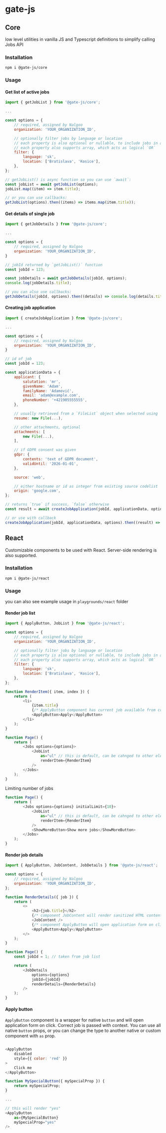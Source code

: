 # gate-js

## Core

low level utilities in vanilla JS and Typescript definitions to simplify calling Jobs API

### Installation

```shell
npm i @gate-js/core
```

### Usage

#### Get list of active jobs

```javascript
import { getJobList } from '@gate-js/core';

...

const options = {
	// required, assigned by Nalgoo
	organization: 'YOUR_ORGANIZATION_ID',

	// optionally filter jobs by language or location
	// each property is also optional or nullable, to include jobs in any language or with any location
	// each property also supports array, which acts as logical `OR`
	filter: {
		language: 'sk',
		location: ['Bratislava', 'Kosice'],
	},
};

// getJobList() is async function so you can use `await`:
const jobList = await getJobList(options);
jobList.map((item) => item.title);

// or you can use callbacks:
getJobList(options).then((items) => items.map(item.title));

```

#### Get details of single job

```javascript
import { getJobDetails } from '@gate-js/core';

...

const options = {
	// required, assigned by Nalgoo
	organization: 'YOUR_ORGANIZATION_ID',
}

// jobId returned by `getJobList()` function
const jobId = 123;

const jobDetails = await getJobDetails(jobId, options);
console.log(jobDetails.title);

// you can also use callbacks:
getJobDetails(jobId, options).then((details) => console.log(details.title));

```

#### Creating job application

```javascript
import { createJobApplication } from '@gate-js/core';

...

const options = {
	// required, assigned by Nalgoo
	organization: 'YOUR_ORGANIZATION_ID',
}

// id of job
const jobId = 123;

const applicationData = {
	applicant: {
		salutation: 'mr',
		givenName: 'Adam',
		familyName: 'Adamovič',
		email: 'adam@example.com',
		phoneNumber: '+421905555555',
	},

	// usually retrieved from a `FileList` object when selected using `input` element
	resume: new File(...),

	// other attachments, optional
	attachments: [
		new File(...),
	],

	// if GDPR consent was given
	gdpr: {
		contents: 'text of GDPR document',
		validUntil: '2026-01-01',
	},

	source: 'web',

	// either hostname or id as integer from existing source codelist
	origin: 'google.com',
};

// returns `true` if success, `false` otherwise
const result = await createJobApplication(jobId, applicationData, options);

// or use with callback
createJobApplication(jobId, applicationData, options).then((result) => result ? console.log('success') : console.log('error'));

```

## React

Customizable components to be used with React. Server-side rendering is also supported.

### Installation

```shell
npm i @gate-js/react
```

### Usage

you can also see example usage in `playgrounds/react` folder

#### Render job list

```javascript
import { ApplyButton, JobList } from '@gate-js/react';

const options = {
	// required, assigned by Nalgoo
	organization: 'YOUR_ORGANIZATION_ID',

	// optionally filter jobs by language or location
	// each property is also optional or nullable, to include jobs in any language or with any location
	// each property also supports array, which acts as logical `OR`
	filter: {
		language: 'sk',
		location: ['Bratislava', 'Kosice'],
	},
};

function RenderItem({ item, index }) {
	return (
		<li>
			{item.title}
			{/* ApplyButton component has current job available from context and will open application form on click */}
			<ApplyButton>Apply</ApplyButton>
		</li>
	);
}

function Page() {
	return (
		<Jobs options={options}>
			<JobList
				as="ul" // this is default, can be cahnged to other element
				renderItem={RenderItem}
			/>
		</Jobs>
	);
}
```

Limiting number of jobs

```javascript
function Page() {
	return (
		<Jobs options={options} initialLimit={10}>
			<JobList
				as="ul" // this is default, can be cahnged to other element
				renderItem={RenderItem}
			/>
			<ShowMoreButton>Show more jobs</ShowMoreButton>
		</Jobs>
	);
}
```


#### Render job details

```javascript
import { ApplyButton, JobContent, JobDetails } from '@gate-js/react';

const options = {
	// required, assigned by Nalgoo
	organization: 'YOUR_ORGANIZATION_ID',
};

function RenderDetails({ job }) {
	return (
		<>
			<h2>{job.title}</h2>
			{/* component JobContent will render sanitized HTML content of Job */}
			<JobContent />
			{/* component ApplyButton will open application form on click */}
			<ApplyButton>Apply</ApplyButton>
		</>
	);
}

function Page() {
	const jobId = 1; // taken from job list

	return (
		<JobDetails
			options={options}
			jobId={jobId}
			renderDetails={RenderDetails}
		/>
	);
}
```

#### Apply button

`ApplyButton` component is a wrapper for native `button` and will open application form on click. Correct job is passed
with context. You can use all native `button` props, or you can change the type to another native or custom component
with `as` prop.

```javascript

<ApplyButton
	disabled
	style={{ color: 'red' }}
>
	Click me
</ApplyButton>
```

```javascript
function MySpecialButton({ mySpecialProp }) {
	return mySpecialProp;
}

...

// this will render "yes"
<ApplyButton
	as={MySpecialButton}
	mySpecialProp="yes"
/>
```
